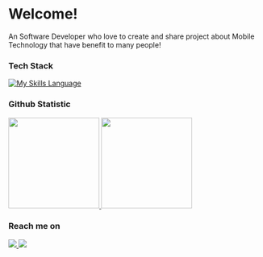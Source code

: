# Welcome! 

An Software Developer who love to create and share project about Mobile Technology that have benefit to many people!

### Tech Stack
[![My Skills Language](https://skillicons.dev/icons?i=java,kotlin,androidstudio,firebase,flutter,reactjs,&theme=light)](https://github.com/MuhamadRifkii)
  
### Github Statistic
<p align="left">
<a href="https://github.com/MuhamadRifkii">
  <img height="180em" src="https://github-readme-stats-eight-theta.vercel.app/api?username=MuhamadRifkii&show_icons=true&theme=algolia&include_all_commits=true&count_private=true"/>
  <img height="180em" src="https://github-readme-stats-eight-theta.vercel.app/api/top-langs/?username=MuhamadRifkii&layout=compact&langs_count=8&theme=algolia"/>
</a>
</p>

### Reach me on
  <a href="https://www.linkedin.com/in/muhamad-rifqi-3758762bb/">
    <img src="https://skillicons.dev/icons?i=linkedin" />
  </a>
  <a href="https://discord.com/users/407839462991593473">
    <img src="https://skillicons.dev/icons?i=discord" />
  </a>
